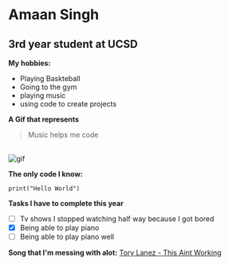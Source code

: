 # Amaan Singh

## 3rd year student at UCSD

**My hobbies:**
- Playing Baskteball
- Going to the gym
- playing music
- using code to create projects

**A Gif that represents**
> Music helps me code

<br><img src="photos/ishowspeed.gif" alt="gif"/>

**The only code I know:**
```
print("Hello World")
```

**Tasks I have to complete this year**
- [ ] Tv shows I stopped watching half way because I got bored
- [x] Being able to play piano
- [ ] Being able to play piano well

**Song that I'm messing with alot:**
    [Tory Lanez - This Aint Working](https://www.youtube.com/watch?v=g2mMBXaxmVo)

